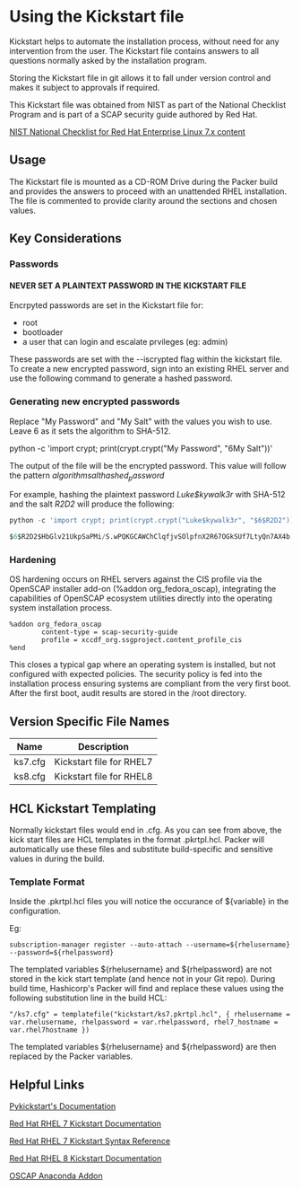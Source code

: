 # Using the Kickstart file
Kickstart helps to automate the installation process, without need for any intervention from the user. The Kickstart file contains answers to all questions normally asked by the installation program.

Storing the Kickstart file in git allows it to fall under version control and makes it subject to approvals if required.

This Kickstart file was obtained from NIST as part of the National Checklist Program and is part of a SCAP security guide authored by Red Hat.

[NIST National Checklist for Red Hat Enterprise Linux 7.x content](https://nvd.nist.gov/ncp/checklist/811)

## Usage
The Kickstart file is mounted as a CD-ROM Drive during the Packer build and provides the answers to proceed with an unattended RHEL installation.  The file is commented to provide clarity around the sections and chosen values.

## Key Considerations
### Passwords

#### NEVER SET A PLAINTEXT PASSWORD IN THE KICKSTART FILE

Encrpyted passwords are set in the Kickstart file for:

* root
* bootloader
* a user that can login and escalate prvileges (eg: admin)

These passwords are set with the --iscrypted flag within the kickstart file. To create a new encrypted password, sign into an existing RHEL server and use the following command to generate a hashed password.

### Generating new encrypted passwords

Replace "My Password" and "My Salt" with the values you wish to use.  Leave $6$ as it sets the algorithm to SHA-512.

python -c 'import crypt; print(crypt.crypt("My Password", "$6$My Salt"))'

The output of the file will be the encrypted password.  This value will follow the pattern *$algorithm$salt$hashed_password$*

For example, hashing the plaintext password *Luke$kywalk3r* with SHA-512 and the salt *R2D2* will produce the following:

```python
python -c 'import crypt; print(crypt.crypt("Luke$kywalk3r", "$6$R2D2"))'

$6$R2D2$HbGlv21UkpSaPMi/S.wPQKGCAWChClqfjvSOlpfnX2R67OGkSUf7LtyQn7AX4b.UyRZ5x/bsSxrYfGLuwXO8A/
```

### Hardening

OS hardening occurs on RHEL servers against the CIS profile via the OpenSCAP installer add-on (%addon org_fedora_oscap), integrating the capabilities of OpenSCAP ecosystem utilities directly into the operating system installation process.


```
%addon org_fedora_oscap
        content-type = scap-security-guide
        profile = xccdf_org.ssgproject.content_profile_cis
%end
```

This closes a typical gap where an operating system is installed, but not configured with expected policies. The security policy is fed into the installation process ensuring systems are compliant from the very first boot. After the first boot, audit results are stored in the /root directory.


## Version Specific File Names
| Name | Description |
|------|-------------|
| ks7.cfg | Kickstart file for RHEL7 |
| ks8.cfg | Kickstart file for RHEL8 |


## HCL Kickstart Templating
Normally kickstart files would end in <filename>.cfg.   As you can see from above, the kick start files are HCL templates in the format <filename>.pkrtpl.hcl.    Packer will automatically use these files and substitute build-specific and sensitive values in during the build.

### Template Format
Inside the <filename>.pkrtpl.hcl files you will notice the occurance of ${variable} in the configuration.

Eg: 
```
subscription-manager register --auto-attach --username=${rhelusername} --password=${rhelpassword}
```
The templated variables ${rhelusername} and ${rhelpassword} are not stored in the kick start template (and hence not in your Git repo).
During build time, Hashicorp's Packer will find and replace these values using the following substitution line in the build HCL:
```
"/ks7.cfg" = templatefile("kickstart/ks7.pkrtpl.hcl", { rhelusername = var.rhelusername, rhelpassword = var.rhelpassword, rhel7_hostname = var.rhel7hostname })
```

The templated variables ${rhelusername} and ${rhelpassword} are then replaced by the Packer variables.

## Helpful Links

[Pykickstart's Documentation](https://pykickstart.readthedocs.io/en/latest/)

[Red Hat RHEL 7 Kickstart Documentation](https://access.redhat.com/documentation/en-us/red_hat_enterprise_linux/7/html/installation_guide/sect-kickstart-howto)

[Red Hat RHEL 7 Kickstart Syntax Reference](https://access.redhat.com/documentation/en-us/red_hat_enterprise_linux/7/html/installation_guide/sect-kickstart-syntax)

[Red Hat RHEL 8 Kickstart Documentation](https://access.redhat.com/documentation/en-us/red_hat_enterprise_linux/8/html/performing_an_advanced_rhel_installation/performing_an_automated_installation_using_kickstart)

[OSCAP Anaconda Addon](https://www.open-scap.org/tools/oscap-anaconda-addon/)

